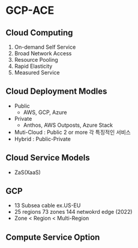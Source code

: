 # GCP-ACE

## Cloud Computing
1. On-demand Self Service
2. Broad Network Access
3. Resource Pooling
4. Rapid Elasticity
5. Measured Service

## Cloud Deployment Modles
- Public
  - AWS, GCP, Azure
- Private
  - Anthos, AWS Outposts, Azure Stack
- Muti-Cloud : Public 2 or more 각 특징적인 서비스
- Hybrid : Public-Private

## Cloud Service Models
- ZaS(XaaS)

## GCP
- 13 Subsea cable ex.US-EU
- 25 regions 73 zones 144 netwokrd edge (2022)
- Zone < Region < Multi-Region

## Compute Service Option
